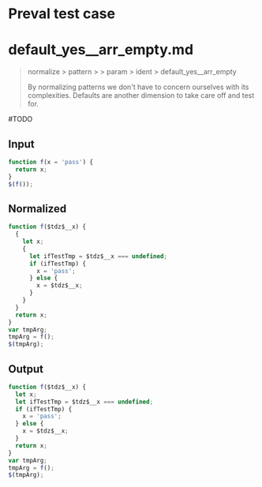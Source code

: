 # Preval test case

# default_yes__arr_empty.md

> normalize > pattern >  > param > ident > default_yes__arr_empty
>
> By normalizing patterns we don't have to concern ourselves with its complexities. Defaults are another dimension to take care off and test for.

#TODO

## Input

`````js filename=intro
function f(x = 'pass') {
  return x;
}
$(f());
`````

## Normalized

`````js filename=intro
function f($tdz$__x) {
  {
    let x;
    {
      let ifTestTmp = $tdz$__x === undefined;
      if (ifTestTmp) {
        x = 'pass';
      } else {
        x = $tdz$__x;
      }
    }
  }
  return x;
}
var tmpArg;
tmpArg = f();
$(tmpArg);
`````

## Output

`````js filename=intro
function f($tdz$__x) {
  let x;
  let ifTestTmp = $tdz$__x === undefined;
  if (ifTestTmp) {
    x = 'pass';
  } else {
    x = $tdz$__x;
  }
  return x;
}
var tmpArg;
tmpArg = f();
$(tmpArg);
`````
